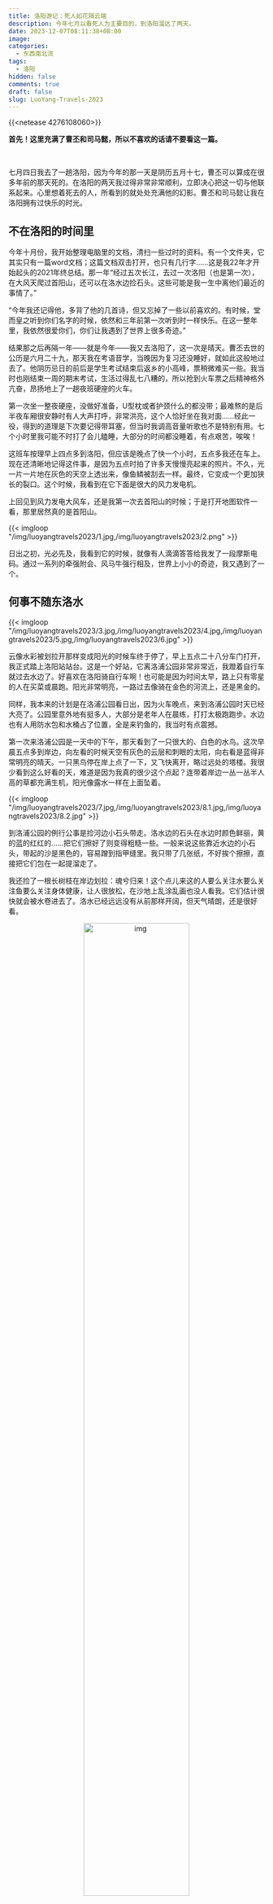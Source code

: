```yaml
---
title: 洛阳游记：死人如花隔云端
description: 今年七月以看死人为主要目的，到洛阳溜达了两天。
date: 2023-12-07T08:11:38+08:00
image: 
categories: 
  - 东西南北流
tags:
  - 洛阳
hidden: false
comments: true
draft: false
slug: LuoYang-Travels-2023
---
```

{{<netease 4276108060>}}

**首先！这里充满了曹丕和司马懿，所以不喜欢的话请不要看这一篇。**

&nbsp;

七月四日我去了一趟洛阳，因为今年的那一天是阴历五月十七，曹丕可以算成在很多年前的那天死的。在洛阳的两天我过得非常非常顺利，立即决心把这一切与他联系起来。心里想着死去的人，所看到的就处处充满他的幻影。曹丕和司马懿让我在洛阳拥有过快乐的时光。

## 不在洛阳的时间里

今年十月份，我开始整理电脑里的文档，清扫一些过时的资料。有一个文件夹，它其实只有一篇word文档；这篇文档双击打开，也只有几行字……这是我22年才开始起头的2021年终总结。那一年“经过五次长江，去过一次洛阳（也是第一次），在大风天爬过首阳山，还可以在洛水边捡石头。这些可能是我一生中离他们最近的事情了。”

“今年我还记得他，多背了他的几首诗，但又忘掉了一些以前喜欢的。有时候，堂而皇之听到你们名字的时候，依然和三年前第一次听到时一样快乐。在这一整年里，我依然很爱你们，你们让我遇到了世界上很多奇迹。”

结果那之后再隔一年——就是今年——我又去洛阳了，这一次是晴天。曹丕去世的公历是六月二十九，那天我在考语音学，当晚因为复习还没睡好，就如此这般地过去了。他阴历忌日的前后是学生考试结束后返乡的小高峰，票稍微难买一些。我当时也刚结束一周的期末考试，生活过得乱七八糟的，所以抢到火车票之后精神格外亢奋，昂扬地上了一趟夜班硬座的火车。

第一次坐一整夜硬座，没做好准备，U型枕或者护颈什么的都没带；最难熬的是后半夜车厢很安静时有人大声打呼，非常洪亮，这个人恰好坐在我对面……经此一役，得到的道理是下次要记得带耳塞，但当时我调高音量听歌也不是特别有用。七个小时里我可能不时打了会儿瞌睡，大部分的时间都没睡着，有点艰苦，唉唉！

这班车按理早上四点多到洛阳，但应该是晚点了快一个小时，五点多我还在车上。现在还清晰地记得这件事，是因为五点时拍了许多天慢慢亮起来的照片。不久，光一片一片地在灰色的天空上透出来，像鱼鳞被刮去一样。最终，它变成一个更加狭长的裂口。这个时候，我看到在它下面是很大的风力发电机。

上回见到风力发电大风车，还是我第一次去首阳山的时候；于是打开地图软件一看，那里居然真的是首阳山。

{{< imgloop "/img/luoyangtravels2023/1.jpg,/img/luoyangtravels2023/2.png" >}}

日出之初，光必先及，我看到它的时候，就像有人滴滴答答给我发了一段摩斯电码。通过一系列的牵强附会、风马牛强行相及，世界上小小的奇迹，我又遇到了一个。

## 何事不随东洛水

{{< imgloop "/img/luoyangtravels2023/3.jpg,/img/luoyangtravels2023/4.jpg,/img/luoyangtravels2023/5.jpg,/img/luoyangtravels2023/6.jpg" >}}

云像水彩被划拉开那样变成阳光的时候车终于停了，早上五点二十八分车门打开，我正式踏上洛阳站站台。这是一个好站，它离洛浦公园非常非常近，我蹬着自行车就过去水边了。好喜欢在洛阳骑自行车啊！也可能是因为时间太早，路上只有零星的人在买菜或晨跑。阳光非常明亮，一路过去像骑在金色的河流上，还是黑金的。

同样，我本来的计划是在洛浦公园看日出，因为火车晚点，来到洛浦公园时天已经大亮了。公园里意外地有挺多人，大部分是老年人在晨练，打打太极跑跑步。水边也有人用防水包和水桶占了位置，全是来钓鱼的，我当时有点震撼。

第一次来洛浦公园是一天中的下午，那天看到了一只很大的、白色的水鸟。这次早晨五点多到岸边，向左看的时候天空有灰色的云层和刺眼的太阳，向右看是蓝得非常明亮的晴天。一只黑鸟停在岸上点了一下，又飞快离开，略过远处的塔楼。我很少看到这么好看的天，难道是因为我真的很少这个点起？连带着岸边一丛一丛半人高的草都充满生机，阳光像露水一样在上面坠着。

{{< imgloop "/img/luoyangtravels2023/7.jpg,/img/luoyangtravels2023/8.1.jpg,/img/luoyangtravels2023/8.2.jpg" >}}

到洛浦公园的例行公事是捡河边小石头带走。洛水边的石头在水边时颜色鲜丽，黄的蓝的红红的……把它们擦好了则变得粗糙一些。一般来说这些靠近水边的小石头，带起的沙是黑色的，容易蹭到指甲缝里。我只带了几张纸，不好挨个擦擦，直接把它们包在一起提溜走了。

我还捡了一根长树枝在岸边划拉：魂兮归来！这个点儿来这的人要么关注水要么关注鱼要么关注身体健康，让人很放松，在沙地上乱涂乱画也没人看我。它们估计很快就会被水卷进去了。洛水已经远远没有从前那样开阔，但天气晴朗，还是很好看。

<center>
    <figure>
        <img src="/img/luoyangtravels2023/9.jpg" alt="img" style="width:70%;">
    </figure>
</center>

## 洛阳博物馆

之后我去吃了，**南关小碗牛肉汤**！这家店和公园距离不远，牛肉汤上浮起的辣油很香，配的饼丝一块钱能买满满一塑料碗，我往汤里填了两次还没有泡完。这里盐要自己加，我加了三次……怎么回事，我真的口味太重了吗。总之这一顿吃得很幸福，早上就是要吃汤汤水水啊，我们北方真好！还喝了海碧，绿色玻璃瓶，水蜜桃味的，只要两块钱。

依然，本来计划天蒙蒙亮就来这里喝头汤，当然是又不成行，不过六七点的汤依然有滋味。

这样以后，同样蹬自行车一路骑到洛阳博物馆，离开馆时间还有二十多分钟，正好排队去了。排队的过程中拍了很多张门口高高的柱子，那个上面有小龙顶球。

<center>
    <figure>
        <img src="/img/luoyangtravels2023/13.jpg" alt="img" style="width:40%;">
    </figure>
</center>

七月，洛阳博物馆开放了许多展览！**考·古：汉魏洛阳城遗址考古六十年图片展**讲了一点洛阳宫，文帝黄初元年冬十二月初营，二年筑陵云台，三年穿灵芝池，五年穿天渊池，七年筑九华台。展览主要的内容应当是有关北魏时期遗址的发掘，有一些太极殿的图片，看上去比我想象得更大一点。有关它的勘察发掘工作差不多进行了三年，或更长时间。

洛阳城遗址的俯瞰图也很好看，从铜驼街、阖闾门到太极殿，十分笔直的一条路，可以想见它当时严肃的样子。可惜这次依然没抽出时间去实地看看，下次一定。

**“其宁惟永”北魏洛阳永宁寺特展**，著名的泥塑佛面被移过去了，比它单独摆在珍宝馆更好看……旁边展柜我记得是其他塑像残片，残缺的耳朵、服装立像、剩下四根指头的手势。我很喜欢这一块，纹路像山，凝而不滞的动态像云，而它勾画的是一件轻盈的衣服；这件衣服又是用石头雕刻而成的。立像残片的姿态行云流水，确实是褒衣博带，翩若惊鸿。

<gallery>
    <img src="/img/luoyangtravels2023/35.jpg" alt="img">
    <img src="/img/luoyangtravels2023/36.jpg" alt="img">
    <img src="/img/luoyangtravels2023/37.jpg" alt="img">
    <img src="/img/luoyangtravels2023/38.jpg" alt="img">
    <img src="/img/luoyangtravels2023/14.jpg" alt="img">
    <img src="/img/luoyangtravels2023/39.jpg" alt="img">
</gallery>

特展的主体是永宁寺，我觉得布置得很好，像我这样对它只有浮光掠影印象的人都看得很愉快。左右两侧有一些浮雕残像和带伤的佛头，后面的墙上图文并茂来介绍永宁寺，先写发掘时间，再放现场图片，最下列竖排文字从右到左，引《洛阳伽蓝记》。“南门楼三重，通三阁道，去地二十丈，形制似今端门。图以云气，画彩仙灵，绮钱青锁，辉赫丽华。拱门有四力士，四狮子。饰以金银，加之珠玉，庄严焕炳，世所未闻。”配的是发掘木塔塔基时的全景。至于展览的佛头，虽然有所残缺，但看眉骨、唇形，觉得很温厚。眼型细而上挑，看起来要笑的样子。

墙上还放着古籍的复印件。一看，正好翻到的是我很喜欢（也是为数不多我看过）的一段：
{{< quote >}}
浮图有九级，角角皆悬金铎，合上下有一百三十铎。浮图有四面，面有三户六窗，并皆朱漆。扉上有五行金铃，合有五千四百枚。复有金环铺首，殚土木之功，穷造形之巧，佛事精妙，不可思议。绣柱金铺，骇人心目。至于高风永夜，宝铎和鸣，铿锵之声，闻及十馀里。”
{{< /quote >}}
因为它在卷一，位置相当靠前，所以被我在半途而废之前读到了。去年看《吉祥纹莲花楼》的时候我就在把这一段代进去（啊？）。据这一段，特展里还放了《洛阳·绝响》，“雷电霰雪，浴火倾覆”。《洛阳伽蓝记》继续写，浮图永熙三年二月为火所烧，之后有人见其于海中，光明照耀，俨然如新。走到后面，有学者复原永宁寺塔的微缩模型，漆了红色。

展览介绍里写，永宁寺塔基遗址被龚崧林误称为汉质帝静陵，给它在南侧立碑……又见面了，上次见龚老师还是在青菜冢给人家立碑叫高原陵……

最后，还看到了里坊推测复原图。最下是洛水伊水，铜驼大街在图的中轴，图里包括辟雍、太学、白马寺。我坐城际公交路过白马寺的时候，觉得从那一站下，走到汉魏洛阳城遗址都好远好远，这么一想，它真的好大啊……按复原图指示，沿着铜驼大街朝内城的方向一直向北，就能到邙山。

<center>
    <figure>
        <img src="/img/luoyangtravels2023/15.png" alt="img" style="width:80%;">
    </figure>
</center>
再去珍宝馆。我又来拍白玉杯，真的特别特别好看，打光照得杯口有一圈亮白的玉色。说起来海胆送我的手链也是和田玉珠串起来的，又给我蹭到了（……）。当时人不是很多，翻出来本子想画一下留个纪念，手抖抖地一直在给杯口加高，试不出这种比例。按展柜的斜方侧着拍，能拍到它在后面映出一个清晰的影子，遥相呼应，非常美丽。我在洛博流连忘返，知识没怎么学到，但跑了三层楼集章。章上的白玉杯果然比我画的要好看很多，心满意足地盖了三回，一戳一个正中央。“白画骑羊儿一”、血珀骑羊俑也好看，小小的一个被托起来，能看到羊和儿童头上被勾出来毛发的痕迹。旁边的介绍写出土于西朱村曹魏大墓，我记得是曹淑的墓。其他的是唐三彩……对不起……我真的一点也不懂，就是好好看啊。
{{< imgloop "/img/luoyangtravels2023/16.png,/img/luoyangtravels2023/17.jpg,/img/luoyangtravels2023/18.png" >}}
想起来上回到洛阳，也来洛博，跟着玄玄到处乱逛，看到好多有意思的东西，记得还有出土的火锅。逛到后边，有一个地方放关于洛阳牡丹的宣传片，最后打出了大大的“这里是洛阳”。第一次看到的时候已经错过画面，又等了一轮才拍到这五个字，玄玄咔的一下照下来了。

## 古墓博物馆

其实我洛博逛得很快，因为和弦弦约好了在古墓博物馆见面！我和弦弦认识快五年了，一个在南京一个在北京，结果一个坐火车一个坐飞机，第一次碰面就在洛阳。弦弦戴葡萄耳坠，像云一样一下出现在我面前，特别美丽！古墓博物馆和洛阳博物馆适合挨着逛，展板开头介绍西朱村曹魏大墓，后面就是一个大大的“曹淑”，这回我真记住了……展板上写，西朱村这座是高等级的曹魏大墓。“经考证，墓主人是魏明帝曹叡的爱女平原懿公主曹淑和甄璜的合葬墓，曹淑于太和六年（公元232年）夭折后与甄皇后逝去的从孙甄璜合葬。”写到这里又去查了资料，银鸠车、骑羊儿，“年五岁有鸠车之乐，七岁有竹马之欢。”

高平陵似乎就在这旁边。

展板上还列出了金村出土的文物，有些龙形玉饰光看图片就能看出来它的工巧，更繁丽于白玉杯。旁边就是曹魏帝陵介绍，“曹魏改制称帝都洛46年，历五帝，陵墓均在洛阳，其中魏文帝曹丕葬首阳山。”下边首位列出正始八年墓，右边放了一张大大的白玉杯，介绍说它筒身直腹，圆型高足，通体光素洁白无纹，守拙抱朴。说得真好，我就在这里快乐地摘抄。

众所周知，古墓博物馆里可以真的看墓；我不知道的是原来这些墓里就有正始八年墓。按介绍讲，它的形制是横穴多室墓，矮身钻进里面可以看到里面剩余的陶器。这里墓群横跨的时间很长，越往后走，墓的壁画绘制、窗户图案都越加精美，砖上都雕了瓶插牡丹、莲花蔓草。但我走马观花，和弦弦两个人一路感叹那边窗户雕得好看、这个墓顶砌得规整；这个陪葬品有意思，可惜我推不搞这一套。因为集章的缘故，又花钱买了两套盖章专用的卡片。结果我一路上越走越困，到后面盖章机大多是弦弦帮我发现的。下次再来古墓博物馆，我决定精神养足，留心一些，（多记点简介抄上来）。

喜欢曹丕的人来逛古墓博物馆也会很快乐。进门时抬头就有一块电子大屏，很大的一个圈盖在邙山上，写“文帝首阳陵”；中间有一段休息的空间，墙面上贴着《文帝纪》：“夫葬也者，藏也，欲人之不得见也。……故吾营此丘墟不食之地，欲使易代之后不知其处。”曹丕死后，找不到人，找不到墓，更无所谓随葬物品。关于他的文字还在这里，一千年不被磨损。光明照耀，俨然如新；俄然雾起，遂隐入世界中去了。

<center>
    <figure>
        <img src="/img/luoyangtravels2023/19.png" alt="img" style="width:50%;">
    </figure>
</center>

## 是我推葬北邙山
{{< imgloop "/img/luoyangtravels2023/20.jpg,/img/luoyangtravels2023/21.png" >}}
何事不随东洛水，是我推葬北邙山！

走出古墓博物馆时我已经困得两只眼睛只能睁开一边，被弦弦拖上出租车，一路睡到了偃师。到宾馆后点了两杯古茗的芝士葡萄，收拾好东西又缓过来了。有了上次的经验，这回打出租直接到首阳山森林公园的西门，下车就能掏出明信片跟门口对上景。虽然当时已经是晚上六点半，但阳光依然很亮，蓝天澄澈。又因为时间不早，天气不热，非常适合上山。

隔了两年，西门的绿化比之前来时好了许多；也可能是夏天的原因，草木葱茏，一层叠着一层。进到西门，顺着修好的路闷头向上走，侧身一看，周围的山果然都比这座要矮，能够一直望见远处的发电厂。这时日头西斜，风力发电机排列到很远的山上，扇叶慢慢转着。而所有植物都朝着太阳那边轻轻抖动，叶片上一点一点的金光。邙山绿得旺盛，看不到一点黄土的迹象。丘墟不食之地，漫山遍野长出柏树、青草。再往远看，日头西落，但并不暗淡，光芒模糊了一些，像轻幔从地平线掀起一角，要盖过来。

今坟古坟无定主，按照旅行攻略，我和弦弦依然走土路到舜帝庙旁边的小亭子歇去了。亭子原本大概是因为伯夷叔齐修建的，那里视野很好，环着绕了一圈，三面都能看到山脚的风景。偃师这里的房子起高的少，我喜欢沿来时路的方向看，没有建筑，只是浅浅的丘陵，被距离一抹更像平原。近处浓绿，远处边角就暗起来，变得有些虚了。

首阳山西门这边开发痕迹不重，景色和谐，山上像是只有草木枯荣；水瞬息万变，更替不留痕迹，但河流恒常。二者相对来讲都比寻常事物不朽。先去洛浦公园、再来首阳山，最喜欢这两个地方，是因为它们可能许多年来显得变化不大，他以前也见到过。或者以前这里更加荒凉，他也上来，四面一望，昔日内城可以尽收眼底。

现在全部都了无痕迹。全是猜测、全是构想，而死人如花隔云端，全部看不真切。想到这里，觉得一切只是虚空。

但天气晴好，日出先照，没人能不喜欢首阳山。

他死以后，丧葬按生前所言置办，他觉得哪里最好、对哪里最满意，这回就能躺到那去。所有山啊河啊的，都被笼罩在一个人的灭顶之灾中。然后山该怎么长怎么长，河该怎么流怎么流。

网上有人说找到了首阳陵更具体的位置，看视频和图片，说在油菜花田旁边，大概是一道竖开的深口，另一侧已经层层压下来坍塌了。我没有试着去找，主要是自己懒，觉得即使走对路，附近都是构树，也很不方便。加上《营寿陵诏》，就更顺水推舟。能感觉出来哪里是南麓，已经很了不起了，不必深究！

那我来干什么的呢。我背了一书包的谷子拍照。首阳山，是我的，谷美……
{{< imgloop "/img/luoyangtravels2023/22.png,/img/luoyangtravels2023/23.png,/img/luoyangtravels2023/25.png,/img/luoyangtravels2023/24.png" >}}
弦弦带了jellycat的葡萄串串，我带了一堆徽章亚克力，摆摊一样把它们铺开。太阳快要隐没在山群后面，天蓝得更浓，最下泛着橙光。我们举着东西向天拍，拍得不知今夕何夕。这就是我们的上供（等等）。

又是因为有弦弦，我才敢走到南门的那条下山路，走了四十分钟！路过几个大风车，发出呜呜的声音，有一点吓人。但没有关系，弦弦一路上和我手拉手放歌听，我好幸福……往下绕的过程中，能看到类似盗洞一样的洞口，并不确定是不是。山的缓坡处，常常有土堆或者黑色的矮矮的石碑，日期都是上世纪的。天色愈暗，抬头已经看不到首阳山峰，暮色四合，就像那种会打开唱歌的莲花蜡烛，一瓣一瓣再闭合回去。到南门口时回头最后看看，一颗白星挂在大风车的边上。
{{< imgloop "/img/luoyangtravels2023/26.jpg,/img/luoyangtravels2023/27.jpg,/img/luoyangtravels2023/28.jpg,/img/luoyangtravels2023/29.png" >}}

## 走马观花

<center>
    <figure>
        <img src="/img/luoyangtravels2023/30.png" alt="img" style="width:80%;">
    </figure>
</center>

第二天倒是过得非常散漫。值得一说的是中午在偃师吃了**首阳山邓记驴肉汤**，惊为天人，是我这两天里最喜欢的一餐。十块钱一碗，可以加五块钱一份的驴白血。我看弦弦买的火烧饼脆脆的样子，也买了十块钱的驴肉火烧，好好吃……驴肉更加耐嚼，汤也很鲜，泡了烧饼吃正好合适。我离开洛阳后对这家店念念不忘，一直很想定那种景观蛋糕，做个首阳山，然后再把这个驴肉汤店的招牌加上（你等一下）。

送完弦弦上火车，我就一个人在洛阳城区走马观花地溜达。路过建安街，又路过邙山公墓的招牌，先是到**丽景门**转悠，跑了几家店铺盖章，镇捣蛋、慢递邮局之类的，其中有很好看的白玉杯和青龙白虎瓦当图。看到喜欢的明信片也买了几张，后来寄出去给朋友们了。一路逛下来，买到两个木质冰箱贴，分别画洛浦秋风和邙山远眺，山上面还有亭子。最后路过司马水席楼，已经想好点什么了，下次来我要吃牡丹燕菜和连汤肉片！

在洛阳城区坐公交车体验良好，因为路过很多景点。往**龙门石窟**走的去程，依次路过明堂天堂、应天门、洛阳城国家遗址公园、隋唐洛阳城遗址公园。好大的一个应天门，我悄悄拿手机拍，旁边坐的老爷爷气定神闲地看着它。真的到龙门石窟时，天又黑了，已经不能再入场，我只好到商品街转悠。一转悠又开始盖章，三十多个依次排开，我挑喜欢的盖，盖得纸上层层叠叠的。这些需要消费，我买了四神图的金属冰箱贴，也喜欢。

<center>
    <figure>
        <img src="/img/luoyangtravels2023/31.jpg" alt="img" style="width:80%;">
    </figure>
</center>

再坐公交转回来，明堂、天堂、应天门都亮起灯光，处处围着人，显得辉煌而繁华。街边路灯是牡丹形状，也开起来了。连九龙鼎都是打了灯光，颜色交替变换。两次来洛阳，都没有到这些地方玩，再来的时候想去一下。

晚饭我吃了**十梨香**，记得羊肉炕馍只要十五；又去买了**顾记肉合**，昨天在偃师的时候就一气把猪头肉的、牛肉的都吃过了，第二天想再带点回去。洛阳的食物就是格外对我胃口，肉合的饼薄而硬，里面夹凉拌肉、黄瓜丝，再要点辣椒，六块钱能买到大大一个。在夜车上捧着吃，要用两只手拿住。吃完的时候已经车过了郑州。

当时弦弦也没有睡。弦弦说，我在火车上听洛阳夜雨。我伸手抚你眉上寒霜，无言空相觑；暗火下掌心，错乱纹理。我又想起他们各自的生与死，中心藏之，何日忘之。

二公子们，保佑我逢凶化吉，无成有终。
{{< imgloop "/img/luoyangtravels2023/32.jpg,/img/luoyangtravels2023/33.jpg,/img/luoyangtravels2023/34.jpg" >}}

## 改日看

在曲曲持续不断地鼓励下，我终于写完四个月前发生的事情了，谢谢曲曲！幸好当时留了许多照片，我对着相册打字删删改改。一路翻下来，洛水连着的天那么蓝，首阳山草木摇动，遍野浓绿，值得一去再去。

第二个感想是平时摸鱼写一句两句的嘟嘟挺好，夏天写的东西都被我扔进来这里了！

第三个感想就是原来我还能写，我已经四年没有写了；原来我还喜欢他们。我的人生是一段段的我真喜欢我CP啊，我早该明白。

<center>
    <figure>
        <img src="/img/luoyangtravels2023/50.jpg" alt="图片描述" style="width:70%;">
        <figcaption>写完时买的立牌也到了，给你看梨汁黄桃罐头！</figcaption>
    </figure>
</center>


